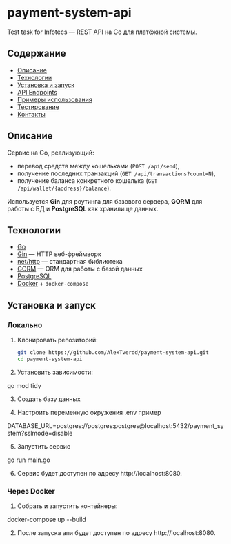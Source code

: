 # payment-system-api

Test task for Infotecs — REST API на Go для платёжной системы.

## Содержание

- [Описание](#описание)  
- [Технологии](#технологии)  
- [Установка и запуск](#установка-и-запуск)  
- [API Endpoints](#api-endpoints)  
- [Примеры использования](#примеры-использования)  
- [Тестирование](#тестирование)  
- [Контакты](#контакты)

## Описание

Сервис на Go, реализующий:
- перевод средств между кошельками (`POST /api/send`),
- получение последних транзакций (`GET /api/transactions?count=N`),
- получение баланса конкретного кошелька (`GET /api/wallet/{address}/balance`).

Используется **Gin** для роутинга для базового сервера, **GORM** для работы с БД и **PostgreSQL** как хранилище данных.

## Технологии

- [Go](https://go.dev/)  
- [Gin](https://github.com/gin-gonic/gin) — HTTP веб-фреймворк  
- [net/http](https://pkg.go.dev/net/http) — стандартная библиотека  
- [GORM](https://gorm.io/) — ORM для работы с базой данных  
- [PostgreSQL](https://www.postgresql.org/)  
- [Docker](https://www.docker.com/) + `docker-compose`

## Установка и запуск

### Локально

1. Клонировать репозиторий:
   ```bash
   git clone https://github.com/AlexTverdd/payment-system-api.git
   cd payment-system-api
   
2. Установить зависимости:

go mod tidy

3. Создать базу данных

4. Настроить переменную окружения .env пример

DATABASE_URL=postgres://postgres:postgres@localhost:5432/payment_system?sslmode=disable

5. Запустить сервис 

go run main.go

6. Сервис будет доступен по адресу http://localhost:8080.

### Через Docker

1. Собрать и запустить контейнеры:

docker-compose up --build

2. После запуска апи будет доступен по адресу http://localhost:8080.
